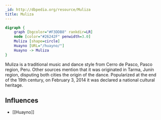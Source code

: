 ```yaml
---
_id: http://dbpedia.org/resource/Muliza
title: Muliza
---
```


```dot
digraph {
	graph [bgcolor="#F3DDB8" rankdir=LR]
	node [color="#26242F" penwidth=3.0]
	Muliza [shape=circle]
	Huayno [URL="/huayno/"]
	Huayno -> Muliza
}
```

Muliza is a traditional music and dance style from Cerro de Pasco, Pasco region, Peru. Other sources mention that it was originated in Tarma, Junín region, disputing both cities the origin of the dance. Popularized at the end of the 19th century, on February 3, 2014 it was declared a national cultural heritage.

## Influences

- [[Huayno]]
